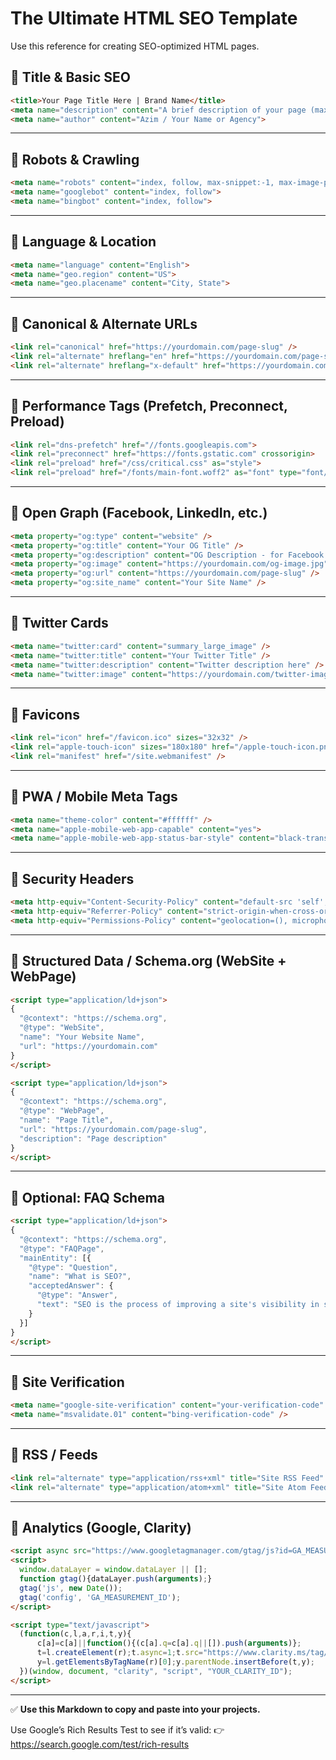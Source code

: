 # The Ultimate HTML SEO Template

Use this reference for creating SEO-optimized HTML pages.


## 🔹 Title & Basic SEO

```html
<title>Your Page Title Here | Brand Name</title>
<meta name="description" content="A brief description of your page (max ~160 characters for SEO).">
<meta name="author" content="Azim / Your Name or Agency">
```

---

## 🔹 Robots & Crawling

```html
<meta name="robots" content="index, follow, max-snippet:-1, max-image-preview:large, max-video-preview:-1">
<meta name="googlebot" content="index, follow">
<meta name="bingbot" content="index, follow">
```

---

## 🔹 Language & Location

```html
<meta name="language" content="English">
<meta name="geo.region" content="US">
<meta name="geo.placename" content="City, State">
```

---

## 🔹 Canonical & Alternate URLs

```html
<link rel="canonical" href="https://yourdomain.com/page-slug" />
<link rel="alternate" hreflang="en" href="https://yourdomain.com/page-slug" />
<link rel="alternate" hreflang="x-default" href="https://yourdomain.com/page-slug" />
```

---

## 🔹 Performance Tags (Prefetch, Preconnect, Preload)

```html
<link rel="dns-prefetch" href="//fonts.googleapis.com">
<link rel="preconnect" href="https://fonts.gstatic.com" crossorigin>
<link rel="preload" href="/css/critical.css" as="style">
<link rel="preload" href="/fonts/main-font.woff2" as="font" type="font/woff2" crossorigin="anonymous">
```

---

## 🔹 Open Graph (Facebook, LinkedIn, etc.)

```html
<meta property="og:type" content="website" />
<meta property="og:title" content="Your OG Title" />
<meta property="og:description" content="OG Description - for Facebook previews." />
<meta property="og:image" content="https://yourdomain.com/og-image.jpg" />
<meta property="og:url" content="https://yourdomain.com/page-slug" />
<meta property="og:site_name" content="Your Site Name" />
```

---

## 🔹 Twitter Cards

```html
<meta name="twitter:card" content="summary_large_image" />
<meta name="twitter:title" content="Your Twitter Title" />
<meta name="twitter:description" content="Twitter description here" />
<meta name="twitter:image" content="https://yourdomain.com/twitter-image.jpg" />
```

---

## 🔹 Favicons

```html
<link rel="icon" href="/favicon.ico" sizes="32x32" />
<link rel="apple-touch-icon" sizes="180x180" href="/apple-touch-icon.png" />
<link rel="manifest" href="/site.webmanifest" />
```

---

## 🔹 PWA / Mobile Meta Tags

```html
<meta name="theme-color" content="#ffffff" />
<meta name="apple-mobile-web-app-capable" content="yes">
<meta name="apple-mobile-web-app-status-bar-style" content="black-translucent" />
```

---

## 🔹 Security Headers

```html
<meta http-equiv="Content-Security-Policy" content="default-src 'self';">
<meta http-equiv="Referrer-Policy" content="strict-origin-when-cross-origin">
<meta http-equiv="Permissions-Policy" content="geolocation=(), microphone=(), camera=()">
```

---

## 🔹 Structured Data / Schema.org (WebSite + WebPage)

```html
<script type="application/ld+json">
{
  "@context": "https://schema.org",
  "@type": "WebSite",
  "name": "Your Website Name",
  "url": "https://yourdomain.com"
}
</script>

<script type="application/ld+json">
{
  "@context": "https://schema.org",
  "@type": "WebPage",
  "name": "Page Title",
  "url": "https://yourdomain.com/page-slug",
  "description": "Page description"
}
</script>
```

---

## 🔹 Optional: FAQ Schema

```html
<script type="application/ld+json">
{
  "@context": "https://schema.org",
  "@type": "FAQPage",
  "mainEntity": [{
    "@type": "Question",
    "name": "What is SEO?",
    "acceptedAnswer": {
      "@type": "Answer",
      "text": "SEO is the process of improving a site's visibility in search engines."
    }
  }]
}
</script>
```

---

## 🔹 Site Verification

```html
<meta name="google-site-verification" content="your-verification-code" />
<meta name="msvalidate.01" content="bing-verification-code" />
```

---

## 🔹 RSS / Feeds

```html
<link rel="alternate" type="application/rss+xml" title="Site RSS Feed" href="/feed.xml" />
<link rel="alternate" type="application/atom+xml" title="Site Atom Feed" href="/atom.xml" />
```

---

## 🔹 Analytics (Google, Clarity)

```html
<script async src="https://www.googletagmanager.com/gtag/js?id=GA_MEASUREMENT_ID"></script>
<script>
  window.dataLayer = window.dataLayer || [];
  function gtag(){dataLayer.push(arguments);}
  gtag('js', new Date());
  gtag('config', 'GA_MEASUREMENT_ID');
</script>

<script type="text/javascript">
  (function(c,l,a,r,i,t,y){
      c[a]=c[a]||function(){(c[a].q=c[a].q||[]).push(arguments)};
      t=l.createElement(r);t.async=1;t.src="https://www.clarity.ms/tag/"+i;
      y=l.getElementsByTagName(r)[0];y.parentNode.insertBefore(t,y);
  })(window, document, "clarity", "script", "YOUR_CLARITY_ID");
</script>
```

---

✅ **Use this Markdown to copy and paste into your projects.**

Use Google’s Rich Results Test to see if it’s valid:
👉 https://search.google.com/test/rich-results